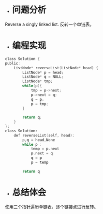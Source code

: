 * # 问题分析
Reverse a singly linked list. 
反转一个单链表。
* # 编程实现
```c
class Solution {
public:
    ListNode* reverseList(ListNode* head) {
        ListNode* p = head;
        ListNode* q = NULL;
        ListNode* tmp;
        while(p){
            tmp = p->next;
            p->next = q;
            q = p;
            p = tmp;
        }
        
        return q;
    } 
};
class Solution:
    def reverseList(self, head):
        p,q = head,None
        while p :
            temp = p.next 
            p.next = q
            q = p
            p = temp
            
        return q
```
* # 总结体会
使用三个指针遍历单链表，逐个链接点进行反转。
